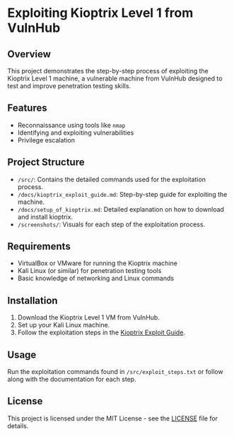 # Exploiting Kioptrix Level 1 from VulnHub

## Overview
This project demonstrates the step-by-step process of exploiting the Kioptrix Level 1 machine, a vulnerable machine from VulnHub designed to test and improve penetration testing skills.

## Features
- Reconnaissance using tools like `nmap`
- Identifying and exploiting vulnerabilities
- Privilege escalation

## Project Structure
- `/src/`: Contains the detailed commands used for the exploitation process.
- `/docs/kioptrix_exploit_guide.md`: Step-by-step guide for exploiting the machine.
- `/docs/setup_of_kioptrix.md`: Detailed explanation on how to download and install kioptrix.
- `/screenshots/`: Visuals for each step of the exploitation process.

## Requirements
- VirtualBox or VMware for running the Kioptrix machine
- Kali Linux (or similar) for penetration testing tools
- Basic knowledge of networking and Linux commands

## Installation
1. Download the Kioptrix Level 1 VM from VulnHub.
2. Set up your Kali Linux machine.
3. Follow the exploitation steps in the [Kioptrix Exploit Guide](docs/kioptrix_exploit_guide.md).

## Usage
Run the exploitation commands found in `/src/exploit_steps.txt` or follow along with the documentation for each step.

## License
This project is licensed under the MIT License - see the [LICENSE](LICENSE) file for details.
